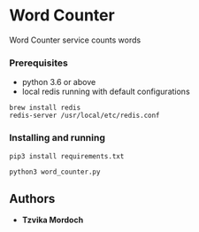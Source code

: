 # Word Counter

Word Counter service counts words

### Prerequisites

* python 3.6 or above
* local redis running with default configurations
```
brew install redis
redis-server /usr/local/etc/redis.conf
```

### Installing and running

```
pip3 install requirements.txt
```
```
python3 word_counter.py
```

## Authors

* **Tzvika Mordoch**
